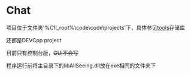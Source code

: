 # Chat

项目位于文件夹'%Cfl_root%\code\code\projects'下，具体参见[tools](https://github.com/cfl422/cfl_tools)存储库

还都是DEVCpp project

目前只有控制台版，~~GUI不会写~~

程序运行前将主目录下的libAllSeeing.dll放在exe相同的文件夹下
